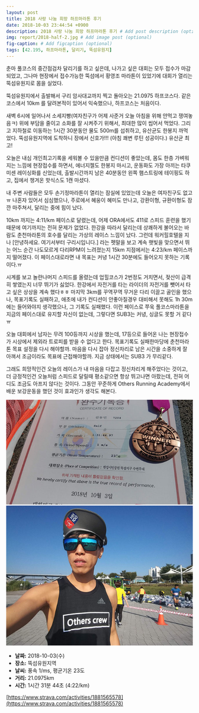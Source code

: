 ```yaml
---
layout: post
title: 2018 사랑 나눔 희망 하프마라톤 후기
date: 2018-10-03 23:44:54 +0900
description: 2018 사랑 나눔 희망 하프마라톤 후기 # Add post description (optional)
img: report/2018-half-2.jpg # Add image post (optional)
fig-caption: # Add figcaption (optional)
tags: [42.195, 하프마라톤, 달리기, 뚝섬유원지]
---
```

춘마 풀코스의 중간점검차 달리기를 하고 싶은데, 나가고 싶은 대회는 모두 접수가 마감되었고, 그나마 현장에서 접수가능한 뚝섬에서 황영조 마라톤이 있었기에 대회가 열리는 뚝섬유원지로 몸을 실었다. 

뚝섬유원지에서 출발해서 구리 암사대교까지 찍고 돌아오는 21.0975 하프코스다. 같은 코스에서 10km 를 달려본적이 있어서 익숙했으나, 하프코스는 처음이다. 

새벽 6시에 일어나서 소세지빵(여자친구가 어제 사준거 오늘 아침을 위해 안먹고 쟁여놓음ㅋ) 위에 부담을 줄이고 소화를 잘 시켜주기 위해서, 최대한 많이 씹어서 먹었다. 그리고 지하철로 이동하는 1시간 30분동안 물도 500m를 섭취하고, 유산균도 한봉지 까먹었다. 뚝섬유원지역에 도착하니 장에서 신호가!!! (아침 쾌변 루틴 성공이다.) 유산균 최고! 

오늘은 내심 개인최고기록을 세워볼 수 있을만큼 컨디션이 좋았는데, 몸도 한층 가벼워지는 느낌에 현장접수를 하면서, 에너지젤도 한봉지 마시고, 운동화도 가장 아끼는 타쿠미센 레이싱화를 신었는데, 출발시간까지 남은 40분동안 왼쪽 햄스트링에 테이핑도 하고, 집에서 챙겨온 핫식스도 1캔 마셨다. 

내 주변 사람들은 모두 손기정마라톤이 열리는 잠실에 있었는데 오늘은 여자친구도 없고ㅠ 나혼자 있어서 심심했으나, 주로에서 혜웅이 혜미도 만나고, 강환이형, 규환이형도 잠깐 마주쳐서, 달리는 중에 힘이 났다. 

10km 까지는 4:11/km 페이스로 달렸는데, 어제 ORA에서도 411로 스피드 훈련을 했기때문에 여기까지는 전혀 문제가 없었다. 한강을 따라서 달리는데 상쾌하게 불어오는 바람도 춘천마라톤의 호수를 달리는 가상의 레이스 느낌이 났다. 그런데 워커힐호텔을 지나 [안녕하세요. 여기서부터 구리시입니다.] 라는 펫말을 보고 계속 햇빛을 맞으면서 뛰는 어느 순간 나도모르게 다리RPM이 느려졌는지 15km 지점에서는 4:23/km 페이스까지 떨어졌다. 이 페이스대로라면 내 목표는 커녕 1시간 30분에도 들어오지 못하는 기록이다.ㅠ 

시계를 보고 놀란나머지 스피드를 올렸는데 업힐코스가 2번정도 거치면서, 젖산이 급격히 쌓였는지 너무 뛰기가 싫었다. 한강에서 자전거를 타는 라이더의 자전거를 뺏어서 타고 싶은 상상을 계속 했다ㅎㅎ 마지막 3km를 꾸역꾸역 무거운 다리 이끌고 골인을 했으나, 목표기록도 실패하고, 애초에 내가 컨디션이 안좋아질경우 대비해서 못해도 1h 30m 에는 들어와야지 생각했으나, 그 기록도 실패했다. 이런 페이스로 쭈욱 풀코스마라톤을 지금의 페이스대로 유지할 자신이 없는데, 그렇다면 SUB3는 커녕, 싱글도 못할 거 같다ㅠ 

오늘 대회에서 남자는 무려 100등까지 시상을 했는데, 17등으로 들어온 나는 현장접수가 시상에서 제외라 트로피를 받을 수 없다고 한다. 목표기록도 실패한마당에 춘천마라톤 목표 설정을 다시 해야할까. 마음을 다시 잡아 정신차리로 남은 시간을 소중하게 잘 아껴서 조금이라도 목표에 근접해야할까. 지금 상태에서는 SUB3 가 무리같다. 

그래도 희망적인건 오늘의 레이스가 내 마음을 다잡고 정신차리게 해주었다는 것이고, 더 긍정적인건 오늘처럼 스피드로 달릴때 평소같으면 항상 뛰고나면 아팠는데, 전혀 어디도 조금도 아프지 않다는 것이다. 그동안 꾸준하게 Others Running Academy에서 배운 보강운동을 했던 것이 효과인가 생각도 해본다. 

![2018-half-1.jpg](/img/in-post/2018-half-1.jpg)
![2018-half-2.jpg](/img/in-post/2018-half-2.jpg)

- **날짜:** 2018-10-03(수)  
- **장소:** 뚝섬유원지역  
- **날씨:** 풍속 1/ms, 평균기온 23도  
- **거리:** 21.0975km  
- **시간:** 1시간 31분 44초 (4:22/km)

[https://www.strava.com/activities/1881565578](https://www.strava.com/activities/1881565578)